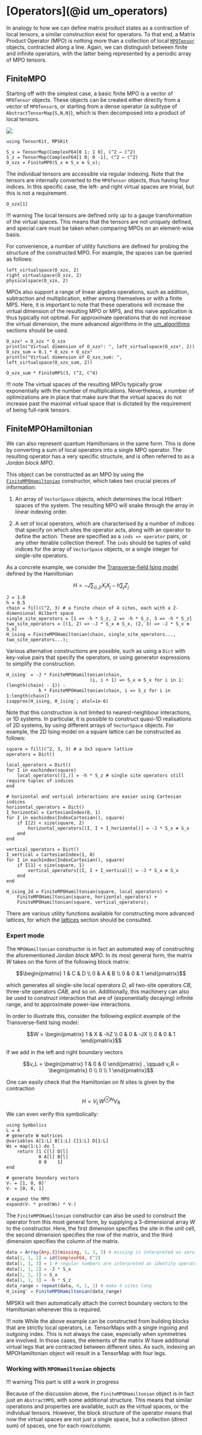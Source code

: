 # [Operators](@id um_operators)

In analogy to how we can define matrix product states as a contraction of local tensors, a
similar construction exist for operators. To that end, a Matrix Product Operator (MPO) is
nothing more than a collection of local [`MPOTensor`](@ref) objects, contracted along a
line. Again, we can distinguish between finite and infinite operators, with the latter being
represented by a periodic array of MPO tensors.

## FiniteMPO

Starting off with the simplest case, a basic finite MPO is a vector of `MPOTensor` objects.
These objects can be created either directly from a vector of `MPOTensor`s, or starting from
a dense operator (a subtype of `AbstractTensorMap{S,N,N}`), which is then decomposed into a
product of local tensors.

![](mpo.svg)

```@setup operators
using TensorKit, MPSKit
```

```@example operators
S_x = TensorMap(ComplexF64[0 1; 1 0], ℂ^2 ← ℂ^2)
S_z = TensorMap(ComplexF64[1 0; 0 -1], ℂ^2 ← ℂ^2)
O_xzx = FiniteMPO(S_x ⊗ S_x ⊗ S_x);
```

The individual tensors are accessible via regular indexing. Note that the tensors are
internally converted to the `MPOTensor` objects, thus having four indices. In this specific
case, the left- and right virtual spaces are trivial, but this is not a requirement.

```@example operators
O_xzx[1]
```

!!! warning
    The local tensors are defined only up to a gauge transformation of the virtual spaces.
    This means that the tensors are not uniquely defined, and special care must be taken
    when comparing MPOs on an element-wise basis.

For convenience, a number of utility functions are defined for probing the structure of the
constructed MPO. For example, the spaces can be queried as follows:

```@example operators
left_virtualspace(O_xzx, 2)
right_virtualspace(O_xzx, 2)
physicalspace(O_xzx, 2)
```

MPOs also support a range of linear algebra operations, such as addition, subtraction and
multiplication, either among themselves or with a finite MPS. Here, it is important to note
that these operations will increase the virtual dimension of the resulting MPO or MPS, and
this naive application is thus typically not optimal. For approximate operations that do not
increase the virtual dimension, the more advanced algorithms in the [um_algorithms](@ref)
sections should be used.

```@example operators
O_xzx² = O_xzx * O_xzx
println("Virtual dimension of O_xzx²: ", left_virtualspace(O_xzx², 2))
O_xzx_sum = 0.1 * O_xzx + O_xzx²
println("Virtual dimension of O_xzx_sum: ", left_virtualspace(O_xzx_sum, 2))
```

```@example operators
O_xzx_sum * FiniteMPS(3, ℂ^2, ℂ^4)
```

!!! note
    The virtual spaces of the resulting MPOs typically grow exponentially with the
    number of multiplications. Nevertheless, a number of optimizations are in place that
    make sure that the virtual spaces do not increase past the maximal virtual space that
    is dictated by the requirement of being full-rank tensors.

## FiniteMPOHamiltonian

We can also represent quantum Hamiltonians in the same form. This is done by converting a
sum of local operators into a single MPO operator. The resulting operator has a very
specific structure, and is often referred to as a *Jordan block MPO*.

This object can be constructed as an MPO by using the [`FiniteMPOHamiltonian`](@ref) constructor,
which takes two crucial pieces of information:

1. An array of `VectorSpace` objects, which determines the local Hilbert spaces of the
   system. The resulting MPO will snake through the array in linear indexing order.

2. A set of local operators, which are characterised by a number of indices that specify on
   which sites the operator acts, along with an operator to define the action. These are
   specified as a `inds => operator` pairs, or any other iterable collection thereof. The
   `inds` should be tuples of valid indices for the array of `VectorSpace` objects, or a
   single integer for single-site operators.

As a concrete example, we consider the
[Transverse-field Ising model](https://en.wikipedia.org/wiki/Transverse-field_Ising_model)
defined by the Hamiltonian

```math
H = -J \sum_{\langle i, j \rangle} X_i X_j - h \sum_j Z_j
```

```@example operators
J = 1.0
h = 0.5
chain = fill(ℂ^2, 3) # a finite chain of 4 sites, each with a 2-dimensional Hilbert space
single_site_operators = [1 => -h * S_z, 2 => -h * S_z, 3 => -h * S_z]
two_site_operators = [(1, 2) => -J * S_x ⊗ S_x, (2, 3) => -J * S_x ⊗ S_x]
H_ising = FiniteMPOHamiltonian(chain, single_site_operators..., two_site_operators...);
```

Various alternative constructions are possible, such as using a `Dict` with key-value pairs
that specify the operators, or using generator expressions to simplify the construction.

```@example operators
H_ising′ = -J * FiniteMPOHamiltonian(chain,
                               (i, i + 1) => S_x ⊗ S_x for i in 1:(length(chain) - 1)) -
            h * FiniteMPOHamiltonian(chain, i => S_z for i in 1:length(chain))
isapprox(H_ising, H_ising′; atol=1e-6)
```

Note that this construction is not limited to nearest-neighbour interactions, or 1D systems.
In particular, it is possible to construct quasi-1D realisations of 2D systems, by using
different arrays of `VectorSpace` objects. For example, the 2D Ising model on a square
lattice can be constructed as follows:

```@example operators
square = fill(ℂ^2, 3, 3) # a 3x3 square lattice
operators = Dict()

local_operators = Dict()
for I in eachindex(square)
    local_operators[(I,)] = -h * S_z # single site operators still require tuples of indices
end

# horizontal and vertical interactions are easier using Cartesian indices
horizontal_operators = Dict()
I_horizontal = CartesianIndex(0, 1)
for I in eachindex(IndexCartesian(), square)
    if I[2] < size(square, 2)
        horizontal_operators[(I, I + I_horizontal)] = -J * S_x ⊗ S_x
    end
end

vertical_operators = Dict()
I_vertical = CartesianIndex(1, 0)
for I in eachindex(IndexCartesian(), square)
    if I[1] < size(square, 1)
        vertical_operators[(I, I + I_vertical)] = -J * S_x ⊗ S_x
    end
end

H_ising_2d = FiniteMPOHamiltonian(square, local_operators) +
    FiniteMPOHamiltonian(square, horizontal_operators) +
    FiniteMPOHamiltonian(square, vertical_operators);
```

There are various utility functions available for constructing more advanced lattices, for
which the [lattices](@ref) section should be consulted.

### Expert mode

The `MPOHamiltonian` constructor is in fact an automated way of constructing the
aforementioned *Jordan block MPO*. In its most general form, the matrix $W$ takes on the
form of the following block matrix:

```math
\begin{pmatrix}
1 & C & D \\
0 & A & B \\
0 & 0 & 1
\end{pmatrix}
```

which generates all single-site local operators $D$, all two-site operators $CB$, three-site
operators $CAB$, and so on. Additionally, this machinery can also be used to construct
interaction that are of (exponentially decaying) infinite range, and to approximate
power-law interactions.

In order to illustrate this, consider the following explicit example of the Transverse-field
Ising model:

```math
W = \begin{pmatrix}
1 & X & -hZ \\ 
0 & 0 & -JX \\
0 & 0 & 1
\end{pmatrix}
```

If we add in the left and right boundary vectors

```math
v_L = \begin{pmatrix}
1 & 0 & 0
\end{pmatrix}
, \qquad 
v_R = \begin{pmatrix}
0 \\ 0 \\ 1
\end{pmatrix}
```

One can easily check that the Hamiltonian on $N$ sites is given by the contraction

```math
H = V_L W^{\otimes N} V_R
```

We can even verify this symbolically:

```@example operators
using Symbolics
L = 4
# generate W matrices
@variables A[1:L] B[1:L] C[1:L] D[1:L]
Ws = map(1:L) do l
    return [1 C[l] D[l]
            0 A[l] B[l]
            0 0    1]
end

# generate boundary vectors
Vₗ = [1, 0, 0]'
Vᵣ = [0, 0, 1]

# expand the MPO
expand(Vₗ * prod(Ws) * Vᵣ)
```

The `FiniteMPOHamiltonian` constructor can also be used to construct the operator from this most
general form, by supplying a 3-dimensional array $W$ to the constructor. Here, the first
dimension specifies the site in the unit cell, the second dimension specifies the row of the
matrix, and the third dimension specifies the column of the matrix.

<!-- TODO: reenable doctest -->

```julia
data = Array{Any,3}(missing, 1, 3, 3) # missing is interpreted as zero
data[1, 1, 1] = id(ComplexF64, ℂ^2)
data[1, 3, 3] = 1 # regular numbers are interpreted as identity operators
data[1, 1, 2] = -J * S_x
data[1, 2, 3] = S_x
data[1, 1, 3] = -h * S_z
data_range = repeat(data, 4, 1, 1) # make 4 sites long
H_ising″ = FiniteMPOHamiltonian(data_range)
```

MPSKit will then automatically attach the correct boundary vectors to the Hamiltonian whenever this is required.

!!! note
    While the above example can be constructed from building blocks that are strictly local
    operators, i.e. TensorMaps with a single ingoing and outgoing index.
    This is not always the case, especially when symmetries are involved. In
    those cases, the elements of the matrix $W$ have additional virtual legs that are
    contracted between different sites. As such, indexing an MPOHamiltonian object will result
    in a TensorMap with four legs.

### Working with `MPOHamiltonian` objects

!!! warning
    This part is still a work in progress

Because of the discussion above, the `FiniteMPOHamiltonian` object is in fact just an `AbstractMPO`,
with some additional structure. This means that similar operations and properties are
available, such as the virtual spaces, or the individual tensors. However, the block
structure of the operator means that now the virtual spaces are not just a single space, but
a collection (direct sum) of spaces, one for each row/column.

<!-- TODO: add examples virtualspace once blocktensors are in place -->

